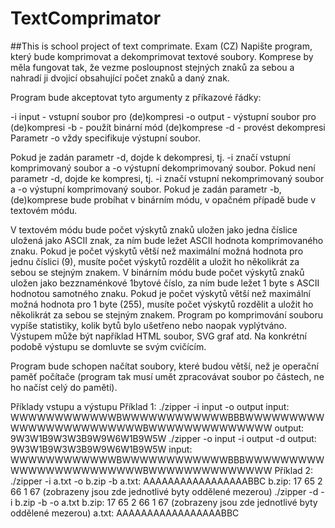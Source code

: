 # TextComprimator
##This is school project of text comprimate.
Exam (CZ)
Napište program, který bude komprimovat a dekomprimovat textové soubory. Komprese by měla fungovat tak, že vezme posloupnost stejných znaků za sebou a nahradí ji dvojicí obsahující počet znaků a daný znak.

Program bude akceptovat tyto argumenty z příkazové řádky:

-i input - vstupní soubor pro (de)kompresi
-o output - výstupní soubor pro (de)kompresi
-b - použít binární mód (de)komprese
-d - provést dekompresi
Parametr -o vždy specifikuje výstupní soubor.

Pokud je zadán parametr -d, dojde k dekompresi, tj. -i značí vstupní komprimovaný soubor a -o výstupní dekomprimovaný soubor.
Pokud není parametr -d, dojde ke kompresi, tj. -i značí vstupní nekomprimovaný soubor a -o výstupní komprimovaný soubor.
Pokud je zadán parametr -b, (de)komprese bude probíhat v binárním módu, v opačném případě bude v textovém módu.

V textovém módu bude počet výskytů znaků uložen jako jedna číslice uložená jako ASCII znak, za ním bude ležet ASCII hodnota komprimovaného znaku. Pokud je počet výskytů větší než maximální možná hodnota pro jednu číslici (9), musíte počet výskytů rozdělit a uložit ho několikrát za sebou se stejným znakem.
V binárním módu bude počet výskytů znaků uložen jako bezznaménkové 1bytové číslo, za ním bude ležet 1 byte s ASCII hodnotou samotného znaku. Pokud je počet výskytů větší než maximální možná hodnota pro 1 byte (255), musíte počet výskytů rozdělit a uložit ho několikrát za sebou se stejným znakem.
Program po komprimování souboru vypíše statistiky, kolik bytů bylo ušetřeno nebo naopak vyplýtváno. Výstupem může být například HTML soubor, SVG graf atd. Na konkrétní podobě výstupu se domluvte se svým cvičícím.

Program bude schopen načítat soubory, které budou větší, než je operační paměť počítače (program tak musí umět zpracovávat soubor po částech, ne ho načíst celý do paměti).

Příklady vstupu a výstupu
Příklad 1:
./zipper -i input -o output
input: WWWWWWWWWWWWBWWWWWWWWWWWWBBBWWWWWWWWWWWWWWWWWWWWWWWWBWWWWWWWWWWWWWW
output: 9W3W1B9W3W3B9W9W6W1B9W5W
./zipper -o input -i output -d
output: 9W3W1B9W3W3B9W9W6W1B9W5W
input: WWWWWWWWWWWWBWWWWWWWWWWWWBBBWWWWWWWWWWWWWWWWWWWWWWWWBWWWWWWWWWWWWWW
Příklad 2:
./zipper -i a.txt -o b.zip -b
a.txt: AAAAAAAAAAAAAAAAABBC
b.zip: 17 65 2 66 1 67 (zobrazeny jsou zde jednotlivé byty oddělené mezerou)
./zipper -d -i b.zip -b -o a.txt
b.zip: 17 65 2 66 1 67 (zobrazeny jsou zde jednotlivé byty oddělené mezerou)
a.txt: AAAAAAAAAAAAAAAAABBC